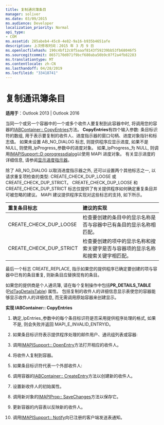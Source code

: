 ```yaml
---
title: 复制通讯簿条目
manager: soliver
ms.date: 03/09/2015
ms.audience: Developer
localization_priority: Normal
api_type:
- COM
ms.assetid: 285abeb4-45c8-4e82-9a16-b935b4651afe
description: 上次修改时间：2015 年 3 月 9 日
ms.openlocfilehash: 190c4bf12c8f5aaaf8143f59239bb53fb68046f5
ms.sourcegitcommit: 8657170d071f9bcf680aba50b9c07f2a4fb82283
ms.translationtype: MT
ms.contentlocale: zh-CN
ms.lasthandoff: 04/28/2019
ms.locfileid: "33418741"
---
```

# <a name="copying-address-book-entries"></a>复制通讯簿条目

  
  
**适用于**：Outlook 2013 | Outlook 2016 
  
当同一个或另一个容器中的一个或多个收件人要复制到此容器中时, 将调用您的容器的[IABContainer:: CopyEntries](iabcontainer-copyentries.md)方法。 **CopyEntries**有四个输入参数: 条目标识符的数组, 用于表示要复制的收件人、进度指示器的窗口句柄、进度对象指针和标志值。 如果未设置 AB_NO_DIALOG 标志, 则提供程序应显示进度, 如果不是 NULL, 则使用_lpProgress_参数中的进度对象。 如果_lpProgress_为 NULL, 则调用[IMAPISupport::D oprogressdialog](imapisupport-doprogressdialog.md)以使用 MAPI 进度对象。 有关显示进度的详细信息, 请参阅[显示进度指示器](mapi-progress-indicators.md)。
  
除了 AB_NO_DIALOG 以取消进度指示器之外, 还可以设置两个其他标志之一, 以请求重复项检查的类型: CREATE_CHECK_DUP_LOOSE 或 CREATE_CHECK_DUP_STRICT。 CREATE_CHECK_DUP_LOOSE 和 CREATE_CHECK_DUP_STRICT 标志仅提供了有关提供程序如何确定重复条目并可被忽略的建议。 MAPI 建议提供程序实现对这些标志的支持, 如下所示。
  
|**重复条目标志**|**建议的实现**|
|:-----|:-----|
|CREATE_CHECK_DUP_LOOSE  <br/> |检查要创建的条目中的显示名称是否与容器中已有条目的显示名称相匹配。  <br/> |
|CREATE_CHECK_DUP_STRICT  <br/> |检查要创建的项中的显示名称和搜索关键字是否与容器项的显示名称和搜索关键字相匹配。  <br/> |
   
最后一个标志 CREATE_REPLACE, 指示如果您的提供程序已确定要创建的项与容器中已有的条目重复, 则新条目应替换现有的条目。 
  
如果您的提供商是个人通讯簿, 请在每个复制操作中包括**PR_DETAILS_TABLE** ([PidTagDetailsTable](pidtagdetailstable-canonical-property.md)) 属性。 包括复制的收件人的详细信息显示表使您的容器能够显示收件人的详细信息, 而无需调用原始容器来创建显示。
  
 **实现 IABContainer:: CopyEntries**
  
1. 确定_lpEntries_参数中的每个条目标识符是否采用提供程序处理的格式, 如果不是, 则会失败并返回 MAPI_E_INVALID_ENTRYID。 
    
2. 如果条目标识符表示提供程序处理的邮件用户、通讯组列表或容器:
    
1. 调用[IMAPISupport:: OpenEntry](imapisupport-openentry.md)方法打开相应的收件人。 
    
2. 将收件人复制到容器。 
    
3. 如果条目标识符代表一个外部收件人:
    
1. 调用容器的[IABContainer:: CreateEntry](iabcontainer-createentry.md)方法以创建新的收件人。 
    
2. 设置新收件人的初始属性。
    
4. 调用新对象的[IMAPIProp:: SaveChanges](imapiprop-savechanges.md)方法以保存它。 
    
5. 更新容器的内容表以反映新的收件人。 
    
6. 调用[IMAPISupport:: Notify](imapisupport-notify.md)向已注册的客户端发送表通知。 
    

